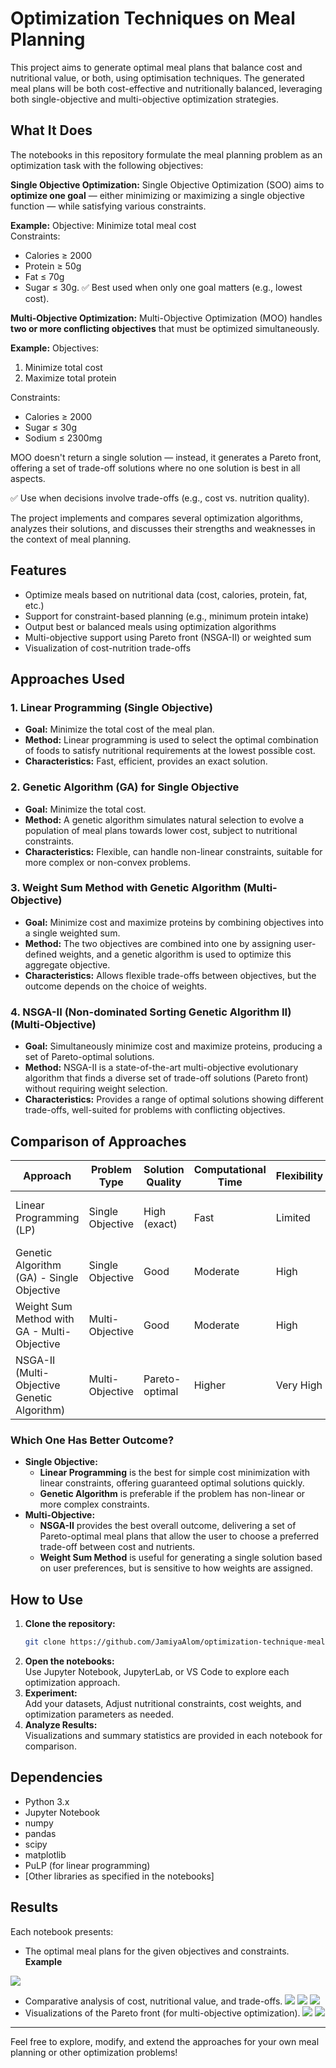 # Optimization Techniques on Meal Planning

This project aims to generate optimal meal plans that balance cost and nutritional value, or both, using optimisation techniques. The generated meal plans will be both cost-effective and nutritionally balanced, leveraging both single-objective and multi-objective optimization strategies.

## What It Does

The notebooks in this repository formulate the meal planning problem as an optimization task with the following objectives:

**Single Objective Optimization:** Single Objective Optimization (SOO) aims to **optimize one goal** — either minimizing or maximizing a single objective function — while satisfying various constraints.

**Example:**
  Objective: Minimize total meal cost  
  Constraints:  
  - Calories ≥ 2000  
  - Protein ≥ 50g  
  - Fat ≤ 70g  
  - Sugar ≤ 30g.
  ✅ Best used when only one goal matters (e.g., lowest cost). 


**Multi-Objective Optimization:** Multi-Objective Optimization (MOO) handles **two or more conflicting objectives** that must be optimized simultaneously.

**Example:**
Objectives:  
1. Minimize total cost  
2. Maximize total protein

Constraints:  
  - Calories ≥ 2000  
  - Sugar ≤ 30g  
  - Sodium ≤ 2300mg

MOO doesn't return a single solution — instead, it generates a Pareto front, offering a set of trade-off solutions where no one solution is best in all aspects.

✅ Use when decisions involve trade-offs (e.g., cost vs. nutrition quality).


The project implements and compares several optimization algorithms, analyzes their solutions, and discusses their strengths and weaknesses in the context of meal planning.

## Features
- Optimize meals based on nutritional data (cost, calories, protein, fat, etc.)
- Support for constraint-based planning (e.g., minimum protein intake)
- Output best or balanced meals using optimization algorithms
- Multi-objective support using Pareto front (NSGA-II) or weighted sum
- Visualization of cost-nutrition trade-offs

## Approaches Used

### 1. Linear Programming (Single Objective)
- **Goal:** Minimize the total cost of the meal plan.
- **Method:** Linear programming is used to select the optimal combination of foods to satisfy nutritional requirements at the lowest possible cost.
- **Characteristics:** Fast, efficient, provides an exact solution.

### 2. Genetic Algorithm (GA) for Single Objective
- **Goal:** Minimize the total cost.
- **Method:** A genetic algorithm simulates natural selection to evolve a population of meal plans towards lower cost, subject to nutritional constraints.
- **Characteristics:** Flexible, can handle non-linear constraints, suitable for more complex or non-convex problems.

### 3. Weight Sum Method with Genetic Algorithm (Multi-Objective)
- **Goal:** Minimize cost and maximize proteins by combining objectives into a single weighted sum.
- **Method:** The two objectives are combined into one by assigning user-defined weights, and a genetic algorithm is used to optimize this aggregate objective.
- **Characteristics:** Allows flexible trade-offs between objectives, but the outcome depends on the choice of weights.

### 4. NSGA-II (Non-dominated Sorting Genetic Algorithm II) (Multi-Objective)
- **Goal:** Simultaneously minimize cost and maximize proteins, producing a set of Pareto-optimal solutions.
- **Method:** NSGA-II is a state-of-the-art multi-objective evolutionary algorithm that finds a diverse set of trade-off solutions (Pareto front) without requiring weight selection.
- **Characteristics:** Provides a range of optimal solutions showing different trade-offs, well-suited for problems with conflicting objectives.

## Comparison of Approaches

| Approach                                       | Problem Type         | Solution Quality  | Computational Time | Flexibility | Outcome Highlights                                 |
|------------------------------------------------|---------------------|-------------------|-------------------|-------------|----------------------------------------------------|
| Linear Programming (LP)                        | Single Objective    | High (exact)      | Fast              | Limited     | Finds the lowest-cost meal plan meeting constraints |
| Genetic Algorithm (GA) - Single Objective      | Single Objective    | Good              | Moderate          | High        | Handles complex/nonlinear constraints               |
| Weight Sum Method with GA - Multi-Objective    | Multi-Objective     | Good              | Moderate          | High        | Balances cost and nutrients, sensitive to weights   |
| NSGA-II (Multi-Objective Genetic Algorithm)    | Multi-Objective     | Pareto-optimal    | Higher            | Very High   | Offers diverse trade-offs, best for real-world use  |

### Which One Has Better Outcome?

- **Single Objective:**  
  - **Linear Programming** is the best for simple cost minimization with linear constraints, offering guaranteed optimal solutions quickly.
  - **Genetic Algorithm** is preferable if the problem has non-linear or more complex constraints.
- **Multi-Objective:**  
  - **NSGA-II** provides the best overall outcome, delivering a set of Pareto-optimal meal plans that allow the user to choose a preferred trade-off between cost and nutrients.
  - **Weight Sum Method** is useful for generating a single solution based on user preferences, but is sensitive to how weights are assigned.

## How to Use

1. **Clone the repository:**
   ```bash
   git clone https://github.com/JamiyaAlom/optimization-technique-meal-planning.git
   ```
2. **Open the notebooks:**  
   Use Jupyter Notebook, JupyterLab, or VS Code to explore each optimization approach.
3. **Experiment:**  
   Add your datasets, Adjust nutritional constraints, cost weights, and optimization parameters as needed.
4. **Analyze Results:**  
   Visualizations and summary statistics are provided in each notebook for comparison.

## Dependencies

- Python 3.x
- Jupyter Notebook
- numpy
- pandas
- scipy
- matplotlib
- PuLP (for linear programming)
- [Other libraries as specified in the notebooks]

## Results

Each notebook presents:
- The optimal meal plans for the given objectives and constraints.
**Example**

![](images/meal_plans.png)

- Comparative analysis of cost, nutritional value, and trade-offs.
![](images/SOO_GA.png)
![](images/SOO_GA_Progress.png)
![](images/best_avg_protein.png)
- Visualizations of the Pareto front (for multi-objective optimization).
![](images/proteins.png)
![](images/cost_protein.png)

---

Feel free to explore, modify, and extend the approaches for your own meal planning or other optimization problems!
